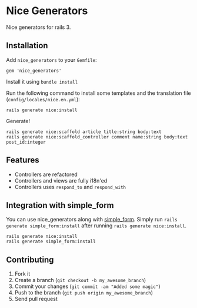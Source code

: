 # Nice Generators

Nice generators for rails 3.

## Installation

Add `nice_generators` to your `Gemfile`:

```
gem 'nice_generators'
```

Install it using `bundle install`

Run the following command to install some templates and the translation file (`config/locales/nice.en.yml`):

```
rails generate nice:install
```

Generate!

```
rails generate nice:scaffold article title:string body:text
rails generate nice:scaffold_controller comment name:string body:text post_id:integer
```

## Features

* Controllers are refactored
* Controllers and views are fully i18n'ed
* Controllers uses `respond_to` and `respond_with`

## Integration with simple_form

You can use nice_generators along with [simple_form](https://github.com/plataformatec/simple_form). Simply run `rails generate simple_form:install` after running `rails generate nice:install`.

```
rails generate nice:install
rails generate simple_form:install
```

## Contributing

1. Fork it
2. Create a branch (`git checkout -b my_awesome_branch`)
3. Commit your changes (`git commit -am "Added some magic"`)
4. Push to the branch (`git push origin my_awesome_branch`)
5. Send pull request
